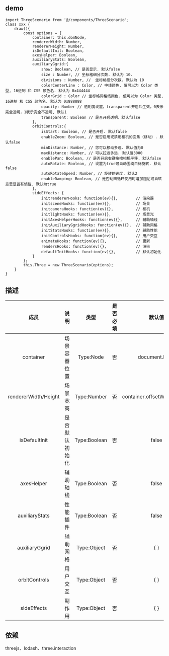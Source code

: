 ## demo
```
import ThreeScenario from '@/components/ThreeScenario';
class xxx {
    draw(){
        const options = {
            container: this.domNode,
            rendererWidth: Number,
            rendererHeight: Number,
            isDefaultInit: Boolean,
            axesHelper: Boolean,
            auxiliaryStats: Boolean,
            auxiliaryGgrid:{
                show: Boolean, // 是否显示. 默认false
                size : Number, // 坐标格细分次数. 默认为 10.
                divisions : Number, //  坐标格细分次数. 默认为 10
                colorCenterLine : Color, // 中线颜色. 值可以为 Color 类型, 16进制 和 CSS 颜色名. 默认为 0x444444
                colorGrid : Color // 坐标格网格线颜色. 值可以为 Color 类型, 16进制 和 CSS 颜色名. 默认为 0x888888
                opacity: Number // 透明度设置，transparent开启后生效，0表示完全透明，1表示完全不透明, 默认1
                transparent: Boolean // 是否开启透明，默认false
            },
            orbitControls:{
                isStart: Boolean, // 是否开启. 默认false
                enableZoom: Boolean, // 是否启用或禁用相机的变焦（移动）. 默认false
                minDistance: Number, // 您可以移动多远. 默认值为0
                maxDistance: Number, // 可以拉远多远. 默认值3000
                enablePan: Boolean, // 是否开启右键拖拽相机平移. 默认false
                autoRotate: Boolean, // 设置为true可自动围绕目标旋转. 默认false
                autoRotateSpeed: Number, // 旋转的速度. 默认2
                enableDamping: Boolean, // 是否动画循环使用时增加阻尼或自转 意思是否有惯性. 默认为true
            },
            sideEffects: {
                initrendererHooks: function(ev){},        // 渲染器
                initsceneHooks: function(ev){},           // 场景
                initcameraHooks: function(ev){},          // 相机
                initlightHooks: function(ev){},           // 场景光
                initAxesHelperHooks: function(ev){},      // 辅助轴线
                initAuxiliaryGgridHooks: function(ev){},  // 辅助网格
                initStatsHooks: function(ev){},           // 辅助性能
                initControlsHooks: function(ev){},        // 用户交互
                animateHooks: function(ev){},             // 更新
                rendersHooks: function(ev){},             // 渲染
                defaultInitHooks: function(ev){},         // 默认初始化
            }
        };
        this.Three = new ThreeScenario(options);
    }
}
```

## 描述

|         成员         |      说明      |     类型     | 是否必填 |            默认值            |
| :------------------: | :------------: | :----------: | :------: | :--------------------------: |
|      container       |  场景容器位置  |  Type:Node   |    否    |        document.body         |
| rendererWidth/Height |    场景宽高    | Type:Number  |    否    | container.offsetWidth/Height |
|    isDefaultInit     | 是否默认初始化 | Type:Boolean |    否    |            false             |
|      axesHelper      |    辅助轴线    | Type:Boolean |    否    |            false             |
|    auxiliaryStats    |    性能插件    | Type:Boolean |    否    |            false             |
|    auxiliaryGgrid    |    辅助网格    | Type:Object  |    否    |             { }              |
|    orbitControls     |    用户交互    | Type:Object  |    否    |             { }              |
|     sideEffects      |     副作用     | Type:Object  |    否    |             { }              |


## 依赖
threejs、lodash、three.interaction
